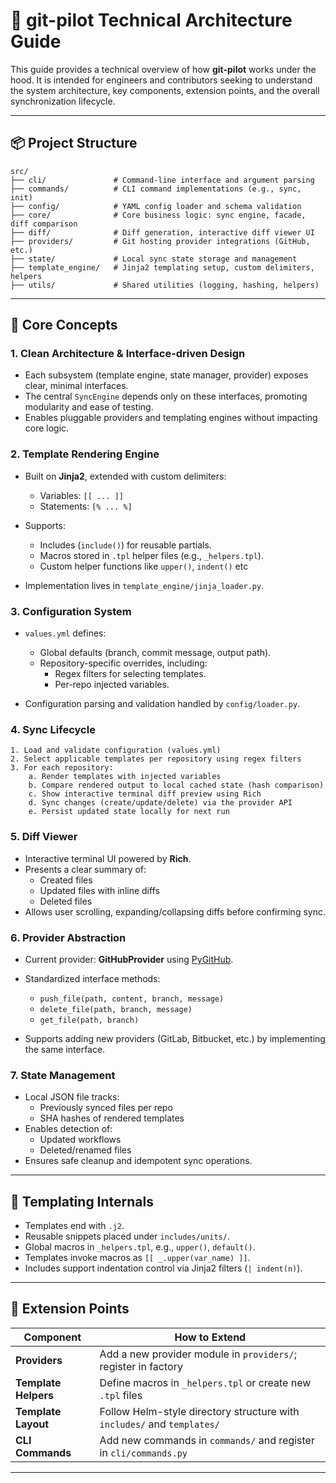 # 🧱 git-pilot Technical Architecture Guide

This guide provides a technical overview of how **git-pilot** works under the hood. It is intended for engineers and contributors seeking to understand the system architecture, key components, extension points, and the overall synchronization lifecycle.

---

## 📦 Project Structure

```
src/
├── cli/               # Command-line interface and argument parsing
├── commands/          # CLI command implementations (e.g., sync, init)
├── config/            # YAML config loader and schema validation
├── core/              # Core business logic: sync engine, facade, diff comparison
├── diff/              # Diff generation, interactive diff viewer UI
├── providers/         # Git hosting provider integrations (GitHub, etc.)
├── state/             # Local sync state storage and management
├── template_engine/   # Jinja2 templating setup, custom delimiters, helpers
├── utils/             # Shared utilities (logging, hashing, helpers)
```

---

## 🧠 Core Concepts

### 1. **Clean Architecture & Interface-driven Design**

* Each subsystem (template engine, state manager, provider) exposes clear, minimal interfaces.
* The central `SyncEngine` depends only on these interfaces, promoting modularity and ease of testing.
* Enables pluggable providers and templating engines without impacting core logic.

### 2. **Template Rendering Engine**

* Built on **Jinja2**, extended with custom delimiters:

  * Variables: `[[ ... ]]`
  * Statements: `[% ... %]`
* Supports:

  * Includes (`include()`) for reusable partials.
  * Macros stored in `.tpl` helper files (e.g., `_helpers.tpl`).
  * Custom helper functions like `upper()`, `indent()` etc
* Implementation lives in `template_engine/jinja_loader.py`.

### 3. **Configuration System**

* `values.yml` defines:

  * Global defaults (branch, commit message, output path).
  * Repository-specific overrides, including:
    * Regex filters for selecting templates.
    * Per-repo injected variables.
* Configuration parsing and validation handled by `config/loader.py`.

### 4. **Sync Lifecycle**

```text
1. Load and validate configuration (values.yml)
2. Select applicable templates per repository using regex filters
3. For each repository:
    a. Render templates with injected variables
    b. Compare rendered output to local cached state (hash comparison)
    c. Show interactive terminal diff preview using Rich
    d. Sync changes (create/update/delete) via the provider API
    e. Persist updated state locally for next run
```

### 5. **Diff Viewer**

* Interactive terminal UI powered by **Rich**.
* Presents a clear summary of:
  * Created files
  * Updated files with inline diffs
  * Deleted files
* Allows user scrolling, expanding/collapsing diffs before confirming sync.

### 6. **Provider Abstraction**

* Current provider: **GitHubProvider** using [PyGitHub](https://pygithub.readthedocs.io/).
* Standardized interface methods:

  * `push_file(path, content, branch, message)`
  * `delete_file(path, branch, message)`
  * `get_file(path, branch)`
* Supports adding new providers (GitLab, Bitbucket, etc.) by implementing the same interface.

### 7. **State Management**

* Local JSON file tracks:
  * Previously synced files per repo
  * SHA hashes of rendered templates
* Enables detection of:
  * Updated workflows
  * Deleted/renamed files
* Ensures safe cleanup and idempotent sync operations.

---

## 🧩 Templating Internals

* Templates end with `.j2`.
* Reusable snippets placed under `includes/units/`.
* Global macros in `_helpers.tpl`, e.g., `upper()`, `default()`.
* Templates invoke macros as `[[ _.upper(var_name) ]]`.
* Includes support indentation control via Jinja2 filters (`| indent(n)`).

---

## 🔧 Extension Points

| Component            | How to Extend                                                           |
| -------------------- | ----------------------------------------------------------------------- |
| **Providers**        | Add a new provider module in `providers/`; register in factory          |
| **Template Helpers** | Define macros in `_helpers.tpl` or create new `.tpl` files              |
| **Template Layout**  | Follow Helm-style directory structure with `includes/` and `templates/` |
| **CLI Commands**     | Add new commands in `commands/` and register in `cli/commands.py`       |

---